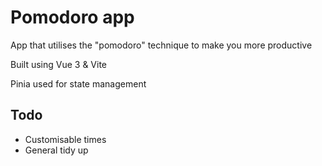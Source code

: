 # Pomodoro app

App that utilises the "pomodoro" technique to make you more productive

Built using Vue 3 & Vite

Pinia used for state management

## Todo

- Customisable times
- General tidy up
